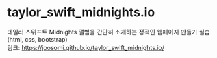 # taylor_swift_midnights.io
테일러 스위프트 Midnights 앨범을 간단히 소개하는 정적인 웹페이지 만들기 실습 (html, css, bootstrap) <br>
링크: https://joosomi.github.io/taylor_swift_midnights.io/

